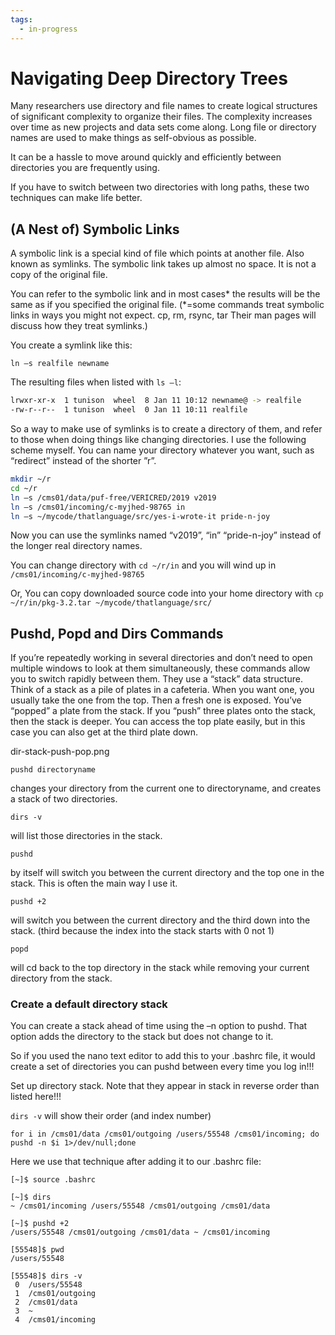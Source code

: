 ```yaml
---
tags:
  - in-progress
---
```


# **Navigating Deep Directory Trees**

Many researchers use directory and file names to create logical structures of significant complexity to organize their files.  The complexity increases over time as new projects and data sets come along. Long file or directory names are used to make things as self-obvious as possible.

It can be a hassle to move around quickly and efficiently between directories you are frequently using. 

If you have to switch between two directories with long paths, these two techniques can make life better.

## **(A Nest of) Symbolic Links**
A symbolic link is a special kind of file which points at another file. Also known as symlinks. The symbolic link takes up almost no space. It is not a copy of the original file.

You can refer to the symbolic link and in most cases* the results will be the same as if you specified the original file. (*=some commands treat symbolic links in ways you might not expect. cp, rm, rsync, tar Their man pages will discuss how they treat symlinks.)

You create a symlink like this:

`ln –s realfile newname`

The resulting files when listed with `ls –l`:

```bash
lrwxr-xr-x  1 tunison  wheel  8 Jan 11 10:12 newname@ -> realfile
-rw-r--r--  1 tunison  wheel  0 Jan 11 10:11 realfile
```

So a way to make use of symlinks is to create a directory of them, and refer to those when doing things like changing directories. I use the following scheme myself. You can name your directory whatever you want, such as “redirect” instead of the shorter ”r”.

```bash
mkdir ~/r
cd ~/r
ln –s /cms01/data/puf-free/VERICRED/2019 v2019
ln –s /cms01/incoming/c-myjhed-98765 in
ln –s ~/mycode/thatlanguage/src/yes-i-wrote-it pride-n-joy
```

Now you can use the symlinks named “v2019”, “in” “pride-n-joy” instead of the longer real directory names.

You can change directory with `cd ~/r/in` and you will wind up in `/cms01/incoming/c-myjhed-98765` 

Or, You can copy downloaded source code into your home directory with
`cp ~/r/in/pkg-3.2.tar ~/mycode/thatlanguage/src/`

## **Pushd, Popd and Dirs Commands**

If you’re repeatedly working in several directories and don’t need to open multiple windows to look at them simultaneously, these commands allow you to switch rapidly between them. They use a “stack” data structure. Think of a stack as a pile of plates in a cafeteria. When you want one, you usually take the one from the top. Then a fresh one is exposed. You’ve “popped” a plate from the stack. If you “push” three plates onto the stack, then the stack is deeper. You can access the top plate easily, but in this case you can also get at the third plate down.

dir-stack-push-pop.png

`pushd directoryname`

changes your directory from the current one to directoryname, and creates a stack of two directories.
 
`dirs -v`

will list those directories in the stack.
 
`pushd`

by itself will switch you between the current directory and the top one in the stack. This is often the main way I use it.

`pushd +2`

will switch you between the current directory and the third down into the stack. (third because the index into the stack starts with 0 not 1)

`popd`

will cd back to the top directory in the stack while removing your current directory from the stack.

### **Create a default directory stack**

You can create a stack ahead of time using the –n option to pushd. That option adds the directory to the stack but does not change to it.
 
So if you used the nano text editor to add this to your .bashrc file, it would create a set of directories you can pushd between every time you log in!!!
 
Set up directory stack. Note that they appear in stack in reverse order than listed here!!!

`dirs -v` will show their order (and index number)

```
for i in /cms01/data /cms01/outgoing /users/55548 /cms01/incoming; do pushd -n $i 1>/dev/null;done
```
 
Here we use that technique after adding it to our .bashrc file:
 
```shell
[~]$ source .bashrc

[~]$ dirs
~ /cms01/incoming /users/55548 /cms01/outgoing /cms01/data

[~]$ pushd +2
/users/55548 /cms01/outgoing /cms01/data ~ /cms01/incoming

[55548]$ pwd
/users/55548

[55548]$ dirs -v
 0  /users/55548
 1  /cms01/outgoing
 2  /cms01/data
 3  ~
 4  /cms01/incoming
```
